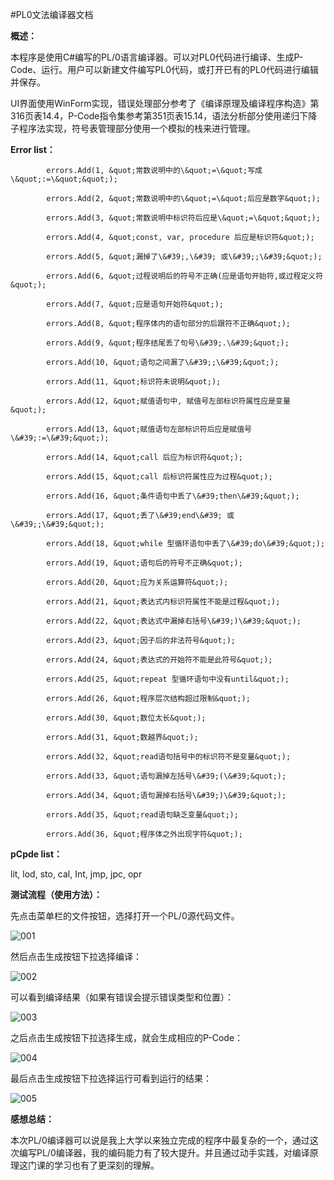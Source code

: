 #PL0文法编译器文档

**概述：**

 本程序是使用C#编写的PL/0语言编译器。可以对PL0代码进行编译、生成P-Code、运行。用户可以新建文件编写PL0代码，或打开已有的PL0代码进行编辑并保存。

UI界面使用WinForm实现，错误处理部分参考了《编译原理及编译程序构造》第316页表14.4，P-Code指令集参考第351页表15.14，语法分析部分使用递归下降子程序法实现，符号表管理部分使用一个模拟的栈来进行管理。

**Error list：**

            errors.Add(1, &quot;常数说明中的\&quot;=\&quot;写成\&quot;:=\&quot;&quot;);

            errors.Add(2, &quot;常数说明中的\&quot;=\&quot;后应是数字&quot;);

            errors.Add(3, &quot;常数说明中标识符后应是\&quot;=\&quot;&quot;);

            errors.Add(4, &quot;const, var, procedure 后应是标识符&quot;);

            errors.Add(5, &quot;漏掉了\&#39;,\&#39; 或\&#39;;\&#39;&quot;);

            errors.Add(6, &quot;过程说明后的符号不正确(应是语句开始符,或过程定义符&quot;);

            errors.Add(7, &quot;应是语句开始符&quot;);

            errors.Add(8, &quot;程序体内的语句部分的后跟符不正确&quot;);

            errors.Add(9, &quot;程序结尾丢了句号\&#39;.\&#39;&quot;);

            errors.Add(10, &quot;语句之间漏了\&#39;;\&#39;&quot;);

            errors.Add(11, &quot;标识符未说明&quot;);

            errors.Add(12, &quot;赋值语句中, 赋值号左部标识符属性应是变量&quot;);

            errors.Add(13, &quot;赋值语句左部标识符后应是赋值号\&#39;:=\&#39;&quot;);

            errors.Add(14, &quot;call 后应为标识符&quot;);

            errors.Add(15, &quot;call 后标识符属性应为过程&quot;);

            errors.Add(16, &quot;条件语句中丢了\&#39;then\&#39;&quot;);

            errors.Add(17, &quot;丢了\&#39;end\&#39; 或\&#39;;\&#39;&quot;);

            errors.Add(18, &quot;while 型循环语句中丢了\&#39;do\&#39;&quot;);

            errors.Add(19, &quot;语句后的符号不正确&quot;);

            errors.Add(20, &quot;应为关系运算符&quot;);

            errors.Add(21, &quot;表达式内标识符属性不能是过程&quot;);

            errors.Add(22, &quot;表达式中漏掉右括号\&#39;)\&#39;&quot;);

            errors.Add(23, &quot;因子后的非法符号&quot;);

            errors.Add(24, &quot;表达式的开始符不能是此符号&quot;);

            errors.Add(25, &quot;repeat 型循环语句中没有until&quot;);

            errors.Add(26, &quot;程序层次结构超过限制&quot;);

            errors.Add(30, &quot;数位太长&quot;);

            errors.Add(31, &quot;数越界&quot;);

            errors.Add(32, &quot;read语句括号中的标识符不是变量&quot;);

            errors.Add(33, &quot;语句漏掉左括号\&#39;(\&#39;&quot;);

            errors.Add(34, &quot;语句漏掉右括号\&#39;)\&#39;&quot;);

            errors.Add(35, &quot;read语句缺乏变量&quot;);

            errors.Add(36, &quot;程序体之外出现字符&quot;);

**pCpde list：**

 lit, lod, sto, cal, Int, jmp, jpc, opr

**测试流程（使用方法）：**

 先点击菜单栏的文件按钮，选择打开一个PL/0源代码文件。
 
![001](https://github.com/dky815/PL0compiler/blob/master/image001.png)

然后点击生成按钮下拉选择编译：

![002](https://github.com/dky815/PL0compiler/blob/master/image002.png)

可以看到编译结果（如果有错误会提示错误类型和位置）：

![003](https://github.com/dky815/PL0compiler/blob/master/image003.png)

之后点击生成按钮下拉选择生成，就会生成相应的P-Code：

![004](https://github.com/dky815/PL0compiler/blob/master/image004.png)

最后点击生成按钮下拉选择运行可看到运行的结果：

![005](https://github.com/dky815/PL0compiler/blob/master/image005.png)

**感想总结：**

 本次PL/0编译器可以说是我上大学以来独立完成的程序中最复杂的一个，通过这次编写PL/0编译器，我的编码能力有了较大提升。并且通过动手实践，对编译原理这门课的学习也有了更深刻的理解。
